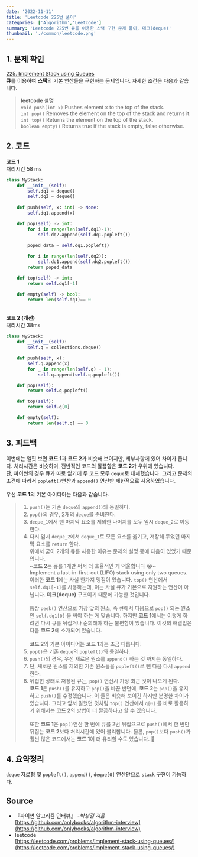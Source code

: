 ```yaml
---
date: '2022-11-11'
title: 'Leetcode 225번 풀이'
categories: ['Algorithm','Leetcode']
summary: 'Leetcode 225번 큐를 이용한 스택 구현 문제 풀이, 데크(deque)'
thumbnail: './common/leetcode.png'
---
```

## 1. 문제 확인

[225. Implement Stack using Queues](https://leetcode.com/problems/implement-stack-using-queues/)
\
**큐**를 이용하여 **스택**의 기본 연산들을 구현하는 문제입니다. 자세한 조건은 다음과 같습니다.  
> **leetcode 설명**  
> `void push(int x)` Pushes element x to the top of the stack.  
> `int pop()` Removes the element on the top of the stack and returns it.  
> `int top()` Returns the element on the top of the stack.  
> `boolean empty()` Returns true if the stack is empty, false otherwise.  

## 2. 코드

**코드 1**  
처리시간 58 ms
```py
class MyStack:
    def __init__(self):
        self.dq1 = deque()
        self.dq2 = deque()
        
    def push(self, x: int) -> None:
        self.dq1.append(x)

    def pop(self) -> int:
        for i in range(len(self.dq1)-1):
            self.dq2.append(self.dq1.popleft())

        poped_data = self.dq1.popleft()
        
        for i in range(len(self.dq2)):
            self.dq1.append(self.dq2.popleft())
        return poped_data

    def top(self) -> int:
        return self.dq1[-1]

    def empty(self) -> bool:
        return len(self.dq1)== 0
```
\
**코드 2 (개선)**  
처리시간 38ms
```py
class MyStack:
    def __init__(self):
        self.q = collections.deque()

    def push(self, x):
        self.q.append(x)
        for _ in range(len(self.q) - 1):
            self.q.append(self.q.popleft())

    def pop(self):
        return self.q.popleft()

    def top(self):
        return self.q[0]

    def empty(self):
        return len(self.q) == 0
```

## 3. 피드백
이번에는 얼핏 보면 **코드 1**과 **코드 2**가 비슷해 보이지만, 세부사항에 있어 차이가 큽니다. 처리시간은 비슷하며, 전반적인 코드의 깔끔함은 **코드 2**가 우위에 있습니다.  
단, 파이썬의 경우 큐가 따로 없기에 두 코드 모두 `deque`로 대체했습니다. 그리고 문제의 조건에 따라서 `popleft()`연산과 `append()` 연산만 제한적으로 사용하였습니다.   
\
우선 **코드 1**의 기본 아이디어는 다음과 같습니다.  
> 1. `push()`는 기존 `deque`의 `append()`와 동일하다.  
> 2. `pop()`의 경우, 2개의 `deque`를 준비한다.   
> 3. `deque_1`에서 맨 마지막 요소를 제외한 나머지를 모두 임시 `deque_2`로 이동한다.  
> 4. 다시 임시 `deque_2`에서 `deque_1`로 모든 요소를 옮기고, 저장해 두었던 마지막 요소를 `return` 한다.  
위에서 굳이 2개의 큐를 사용한 이유는 문제의 설명 중에 다음이 있었기 때문입니다.  
~**코드 2**는 큐를 1개만 써서 더 효율적인 게 억울합니다 😭~  
> Implement a last-in-first-out (LIFO) stack using only two queues.
이러한 **코드 1**에는 사실 한가지 맹점이 있습니다. `top()` 연산에서 `self.dq1[-1]`를 사용하는데, 이는 사실 큐가 기본으로 지원하는 연산이 아닙니다. **데크(deque)** 구조이기 때문에 가능한 것입니다.  
\
통상 `peek()` 연산으로 가장 앞의 원소, 즉 큐에서 다음으로 `pop()` 되는 원소인 `self.dq1[0]` 을 써야 하는 게 맞습니다. 하지만 **코드 1**에서는 이렇게 하려면 다시 큐를 뒤집거나 순회해야 하는 불편함이 있습니다. 이것의 해결법은 다음 **코드 2**에 소개되어 있습니다.  
\
**코드 2**의 기본 아이디어는 **코드 1**과는 조금 다릅니다.  
> 1. `pop()`은 기존 `deque`의 `popleft()`와 동일하다.  
> 2. `push()`의 경우, 우선 새로운 원소를 `append()` 하는 것 까지는 동일하다.   
> 3. 단, 새로운 원소를 제외한 기존 원소들을 `popleft()`로 뺀 다음 다시 `append`한다.  
> 4. 뒤집힌 상태로 저장된 큐는, `pop()` 연산시 가장 최근 것이 나오게 된다.  
**코드 1**은 `push()`를 유지하고 `pop()`을 바꾼 반면에, **코드 2**는 `pop()`을 유지하고 `push()`를 수정했습니다. 이 둘은 비슷해 보이긴 하지만 분명한 차이가 있습니다. 그리고 앞서 말했던 것처럼 `top()` 연산에서 `q[0]` 를 바로 활용하기 위해서는 **코드 2**의 방법이 더 깔끔하다고 할 수 있습니다.  
\
또한 **코드 1**은 `pop()`연산 한 번에 큐를 2번 뒤집으므로 `push()`에서 한 번만 뒤집는 **코드 2**보다 처리시간에 있어 불리합니다. 물론, `pop()`보다 `push()`가 훨씬 많은 코드에서는 **코드 1**이 더 유리할 수도 있습니다. 🧐

## 4. 요약정리
`deque` 자료형 및 `popleft()`, `append()`, `deque[0]` 연산만으로 `stack` 구현이 가능하다.  


## Source

- 『파이썬 알고리즘 인터뷰』 *-박상길 지음*  
  [https://github.com/onlybooks/algorithm-interview](https://github.com/onlybooks/algorithm-interview)
- leetcode  
  [https://leetcode.com/problems/implement-stack-using-queues/](https://leetcode.com/problems/implement-stack-using-queues/)